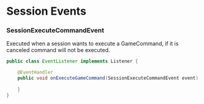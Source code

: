 # Session Events

### SessionExecuteCommandEvent
Executed when a session wants to execute a GameCommand, if it is canceled command will not be executed.
```java
public class EventListener implements Listener {

    @EventHandler
    public void onExecuteGameCommand(SessionExecuteCommandEvent event) {
       
    }
}
```